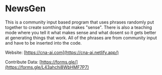 # NewsGen
This is a community input based program that uses phrases randomly put together to create somthing that makes "sense". There is also a teaching mode where you tell it what makes sense and what dosent so it gets better at generating things that work.
All of the phrases are from community input and have to be inserted into the code.

Website: [https://cna-ai.com](https://cna-ai.netlify.app/)

Contribute Data: [https://forms.gle/](https://forms.gle/L43ahchi8WbHMF7P7)
